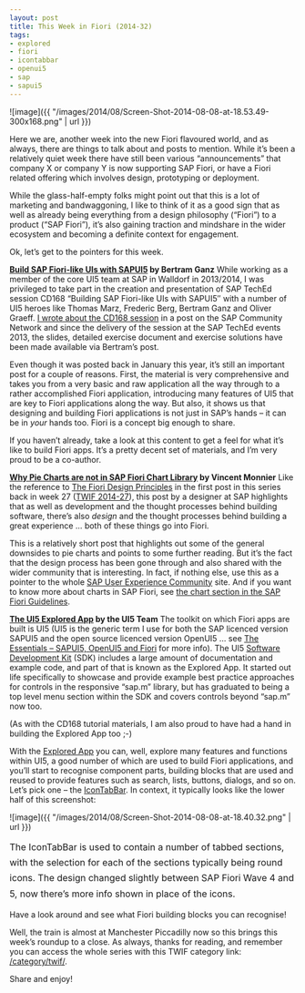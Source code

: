 ```yaml
---
layout: post
title: This Week in Fiori (2014-32)
tags:
- explored
- fiori
- icontabbar
- openui5
- sap
- sapui5
---
```



![image]({{ "/images/2014/08/Screen-Shot-2014-08-08-at-18.53.49-300x168.png" | url }})

Here we are, another week into the new Fiori flavoured world, and as always, there are things to talk about and posts to mention. While it’s been a relatively quiet week there have still been various “announcements” that company X or company Y is now supporting SAP Fiori, or have a Fiori related offering which involves design, prototyping or deployment.

While the glass-half-empty folks might point out that this is a lot of marketing and bandwaggoning, I like to think of it as a good sign that as well as already being everything from a design philosophy (“Fiori”) to a product (“SAP Fiori”), it’s also gaining traction and mindshare in the wider ecosystem and becoming a definite context for engagement.

Ok, let’s get to the pointers for this week.

**[Build SAP Fiori-like UIs with SAPUI5](http://scn.sap.com/docs/DOC-51167) by Bertram Ganz**
 While working as a member of the core UI5 team at SAP in Walldorf in 2013/2014, I was privileged to take part in the creation and presentation of SAP TechEd session CD168 “Building SAP Fiori-like UIs with SAPUI5″ with a number of UI5 heroes like Thomas Marz, Frederic Berg, Bertram Ganz and Oliver Graeff. [I wrote about the CD168 session](http://scn.sap.com/community/developer-center/front-end/blog/2013/10/06/building-sap-fiori-like-uis-with-sapui5) in a post on the SAP Community Network and since the delivery of the session at the SAP TechEd events 2013, the slides, detailed exercise document and exercise solutions have been made available via Bertram’s post.

Even though it was posted back in January this year, it’s still an important post for a couple of reasons. First, the material is very comprehensive and takes you from a very basic and raw application all the way through to a rather accomplished Fiori application, introducing many features of UI5 that are key to Fiori applications along the way. But also, it shows us that designing and building Fiori applications is not just in SAP’s hands – it can be in *your* hands too. Fiori is a concept big enough to share.

If you haven’t already, take a look at this content to get a feel for what it’s like to build Fiori apps. It’s a pretty decent set of materials, and I’m very proud to be a co-author.

**[Why Pie Charts are not in SAP Fiori Chart Library](http://experience.sap.com/topic/why-pie-charts-are-not-in-sap-fiori-charting-library/) by Vincent Monnier**
 Like the reference to [The Fiori Design Principles](http://scn.sap.com/people/kai.richter/blog/2014/06/30/the-fiori-design-principles) in the first post in this series back in week 27 ([TWIF 2014-27](/blog/posts/2014/07/02/this-week-in-fiori-2014-27/)), this post by a designer at SAP highlights that as well as development and the thought processes behind building software, there’s also *design* and the thought processes behind building a great experience … both of these things go into Fiori.

This is a relatively short post that highlights out some of the general downsides to pie charts and points to some further reading. But it’s the fact that the design process has been gone through and also shared with the wider community that is interesting. In fact, if nothing else, use this as a pointer to the whole [SAP User Experience Community](https://experience.sap.com/) site. And if you want to know more about charts in SAP Fiori, see [the chart section in the SAP Fiori Guidelines](http://experience.sap.com/fiori-guidelines/FioriPatterns/21_Fiori_Patterns-Charts.html).

**[The UI5 Explored App](https://sapui5.hana.ondemand.com/sdk/explored.html) by the UI5 Team**
 The toolkit on which Fiori apps are built is UI5 (UI5 is the generic term I use for both the SAP licenced version SAPUI5 and the open source licenced version OpenUI5 … see [The Essentials – SAPUI5, OpenUI5 and Fiori](http://www.bluefinsolutions.com/Blogs/DJ-Adams/February-2014/The-essentials-SAP-UI5-OpenUI5-and-Fiori/) for more info). The UI5 [Software Development Kit](https://sapui5.hana.ondemand.com/sdk/) (SDK) includes a large amount of documentation and example code, and part of that is known as the Explored App. It started out life specifically to showcase and provide example best practice approaches for controls in the responsive “sap.m” library, but has graduated to being a top level menu section within the SDK and covers controls beyond “sap.m” now too.

(As with the CD168 tutorial materials, I am also proud to have had a hand in building the Explored App too ;-)

With the [Explored App](https://sapui5.hana.ondemand.com/sdk/explored.html) you can, well, explore many features and functions within UI5, a good number of which are used to build Fiori applications, and you’ll start to recognise component parts, building blocks that are used and reused to provide features such as search, lists, buttons, dialogs, and so on. Let’s pick one – the [IconTabBar](http://localhost:8888/sapui5/latest/explored.html#/entity/sap.m.IconTabBar/samples). In context, it typically looks like the lower half of this screenshot:

![image]({{ "/images/2014/08/Screen-Shot-2014-08-08-at-18.40.32.png" | url }})

<span style="line-height: 1.714285714; font-size: 1rem;">The IconTabBar is used to contain a number of tabbed sections, with the selection for each of the sections typically being round icons. The design changed slightly between SAP Fiori Wave 4 and 5, now there’s more info shown in place of the icons.</span>

Have a look around and see what Fiori building blocks you can recognise!

Well, the train is almost at Manchester Piccadilly now so this brings this week’s roundup to a close. As always, thanks for reading, and remember you can access the whole series with this TWIF category link: [/category/twif/](/category/twif/).

Share and enjoy!
